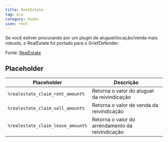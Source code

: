 ```yaml
---
title: RealEstate
tag: eco
category: hooks
icon: rent
---
```


Se você estiver procurando por um plugin de aluguel/locação/venda mais robusto, o RealEstate foi portado para o GriefDefender.

Fonte: [RealEstate](https://github.com/bloodmc/RealEstate)

## Placeholder
Placeholder                                           | Descrição | 
-------------------------------------------------| --------------|
```%realestate_claim_rent_amount%```  | Retorna o valor do aluguel da reivindicação
```%realestate_claim_sell_amount%```       |    Retorna o valor de venda da reivindicação
```%realestate_claim_lease_amount%```    |    Retorna o valor do arrendamento da reivindicação